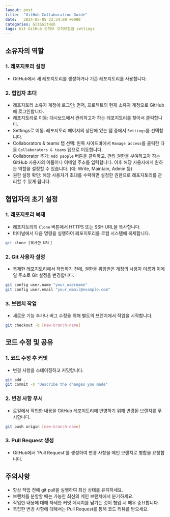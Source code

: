```yaml
---
layout: post
title:  "GitHub Collaboration Guide"
date:   2024-05-05 22:34:00 +0900
categories: Git&GitHub
tags: Git GitHub 깃허브 깃허브협업 settings
---
```


## 소유자의 역할

### 1. 레포지토리 설정
- GitHub에서 새 레포지토리를 생성하거나 기존 레포지토리를 사용합니다.

### 2. 협업자 초대
- 레포지토리 소유자 계정에 로그인: 먼저, 프로젝트의 현재 소유자 계정으로 GitHub에 로그인합니다.
- 레포지토리로 이동: 대시보드에서 관리하고자 하는 레포지토리를 찾아서 클릭합니다.
- Settings로 이동: 레포지토리 페이지의 상단에 있는 탭 중에서 `Settings`를 선택합니다.
- Collaborators & teams 탭 선택: 왼쪽 사이드바에서 `Manage access`를 클릭한 다음  `Collaborators & teams` 탭으로 이동합니다.
- Collaborator 추가: `Add people` 버튼을 클릭하고, 관리 권한을 부여하고자 하는 GitHub 사용자의 이름이나 이메일 주소를 입력합니다. 이후 해당 사용자에게 원하는 역할을 설정할 수 있습니다. (예: Write, Maintain, Admin 등)
- 권한 설정 확인: 해당 사용자가 초대를 수락하면 설정한 권한으로 레포지토리를 관리할 수 있게 됩니다.

## 협업자의 초기 설정

### 1. 레포지토리 복제
- 레포지토리의 `Clone` 버튼에서 HTTPS 또는 SSH URL을 복사합니다.
- 터미널에서 다음 명령을 실행하여 레포지토리를 로컬 시스템에 복제합니다.
```bash
git clone [복사한 URL]
```

### 2. Git 사용자 설정
- 복제한 레포지토리에서 작업하기 전에, 권한을 위임받은 계정의 사용자 이름과 이메일 주소로 Git 설정을 변경합니다.
```bash
git config user.name "your_username"
git config user.email "your_email@example.com"
```

### 3. 브랜치 작업
- 새로운 기능 추가나 버그 수정을 위해 별도의 브랜치에서 작업을 시작합니다.
```bash
git checkout -b [new-branch-name]
```
## 코드 수정 및 공유
### 1. 코드 수정 후 커밋
- 변경 사항을 스테이징하고 커밋합니다.
```bash
git add .
git commit -m "Describe the changes you made"
```
### 2. 변경 사항 푸시
- 로컬에서 작업한 내용을 GitHub 레포지토리에 반영하기 위해 변경된 브랜치를 푸시합니다.
```bash
git push origin [new-branch-name]
```
### 3. Pull Request 생성
- GitHub에서 'Pull Request'를 생성하여 변경 사항을 메인 브랜치로 병합을 요청합니다.

## 주의사항
- 항상 작업 전에 git pull을 실행하여 최신 상태를 유지하세요.
- 브랜치를 분할할 때는 가능한 최신의 메인 브랜치에서 분기하세요.
- 작업한 내용에 대해 자세한 커밋 메시지를 남기는 것이 협업 시 매우 중요합니다.
- 복잡한 변경 사항에 대해서는 Pull Request를 통해 코드 리뷰를 받으세요.
